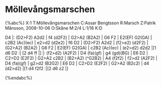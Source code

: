 # Möllevångsmarschen

{%abc%}
X:1
T:Möllevångsmarschen
C:Assar Bengtsson
R:Marsch
Z:Patrik Månsson, 2008-10-06
O:Skåne
M:2/4
L:1/16
K:D

D4 |: (D2>F2) A2d2 | f4 (d2F2) | G2>A2 (B2A2) | G6 F2 |
E2(EF) G2(GA) | c2B2 (Ac)(ec) | e2>d2 (d2e2) | f6 D2 |
(D2>F2) A2d2 | (f2>e2) (d2F2) | (G2>A2) (B2A2) | G6 F2 |
E2(EF) G2(GA) | c2B2 (Ac)(ec) | (e2>d2) d2d2 |[1 d6 D2 :|
[2 d4 ff |] |: (f2>d2) (A2F2) | D4 (fa)(gf) | g4 (gd)(BG) |
E6 D2 | C2>D2 (E2F2) | G2>A2 c2B2 | (B2>A2) (^G2B2) | A4 (f2f2) |
f2>d2 (A2F2) | D4 (fa)(gf) | g2>d2 (B2G2) | E6 D2 | C2>D2 (E2F2) |
G2>A2 (B2c2) | d4 (d2>d2) |[1 d4 f2f2 :|[2 d6 z2 |]



{%endabc%}

